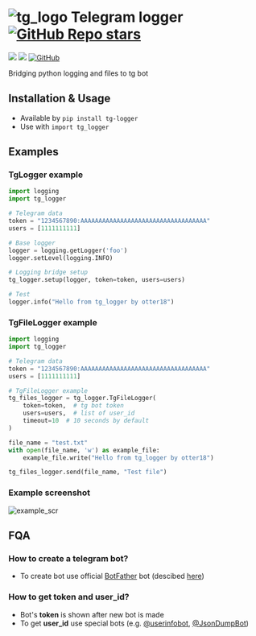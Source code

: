 # ![tg_logo](https://raw.githubusercontent.com/otter18/tg_logger/master/img/telegram-icon.png) Telegram logger [![GitHub Repo stars](https://img.shields.io/github/stars/otter18/tg_logger?style=social)](https://github.com/otter18/tg_logger/stargazers)
[![](https://img.shields.io/pypi/v/tg-logger.svg)](https://pypi.org/project/tg-logger/)
[![](https://img.shields.io/pypi/pyversions/tg-logger.svg)](https://pypi.org/project/tg-logger/)
[![GitHub](https://img.shields.io/github/license/otter18/tg_logger)](https://github.com/otter18/tg_logger/blob/main/LICENSE)



Bridging python logging and files to tg bot

## Installation & Usage
- Available by `pip install tg-logger`
- Use with `import tg_logger`

## Examples
### TgLogger example
```python
import logging
import tg_logger

# Telegram data
token = "1234567890:AAAAAAAAAAAAAAAAAAAAAAAAAAAAAAAAAAA"
users = [1111111111]

# Base logger
logger = logging.getLogger('foo')
logger.setLevel(logging.INFO)

# Logging bridge setup
tg_logger.setup(logger, token=token, users=users)

# Test
logger.info("Hello from tg_logger by otter18")
```

### TgFileLogger example
```python
import logging
import tg_logger

# Telegram data
token = "1234567890:AAAAAAAAAAAAAAAAAAAAAAAAAAAAAAAAAAA"
users = [1111111111]

# TgFileLogger example
tg_files_logger = tg_logger.TgFileLogger(
    token=token,  # tg bot token
    users=users,  # list of user_id
    timeout=10  # 10 seconds by default
)

file_name = "test.txt"
with open(file_name, 'w') as example_file:
    example_file.write("Hello from tg_logger by otter18")

tg_files_logger.send(file_name, "Test file")
```

### Example screenshot
![example_scr](https://raw.githubusercontent.com/otter18/tg_logger/master/img/example_scr.png)

## FQA
### How to create a telegram bot? 
- To create bot use official [BotFather](https://t.me/BotFather) bot (descibed [here](https://core.telegram.org/bots#6-botfather))
### How to get **token** and **user_id**?
- Bot's **token** is shown after new bot is made
- To get **user_id** use special bots (e.g. [@userinfobot](https://t.me/userinfobot), [@JsonDumpBot](https://t.me/JsonDumpBot))
